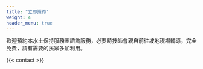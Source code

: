 ```yaml
---
title: "立即預約"
weight: 4
header_menu: true
---
```

歡迎預約本水土保持服務團諮詢服務，必要時技師會親自前往坡地現場輔導，完全免費，請有需要的民眾多加利用。

{{< contact >}}
